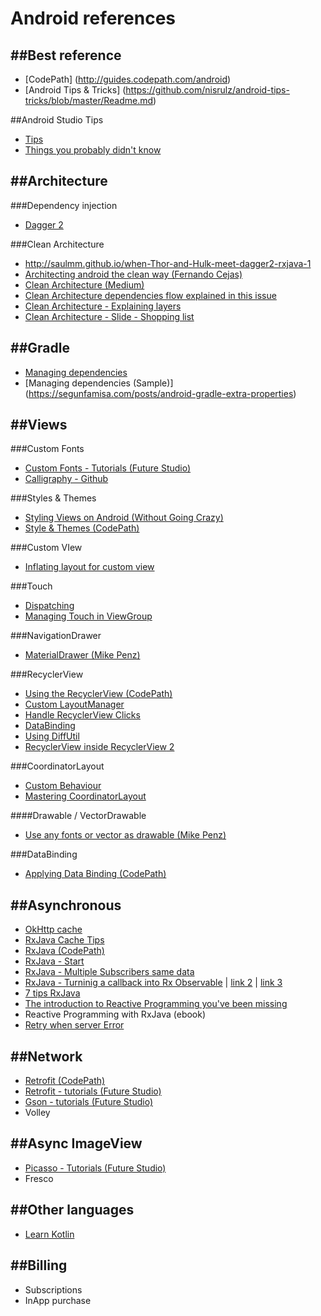 Android references
===========

##Best reference
------------  
- [CodePath] (http://guides.codepath.com/android)  
- [Android Tips & Tricks] (https://github.com/nisrulz/android-tips-tricks/blob/master/Readme.md)

##Android Studio Tips
- [Tips](https://medium.com/@mmbialas/50-android-studio-tips-tricks-resources-you-should-be-familiar-with-as-an-android-developer-af86e7cf56d2#.httdslt0c)
- [Things you probably didn't know](https://medium.com/google-developers/about-10-things-you-probably-didn-t-know-you-could-do-in-android-studio-de231071b375#.upk890rqh)

##Architecture
------------
###Dependency injection
- [Dagger 2](http://fernandocejas.com/2015/04/11/tasting-dagger-2-on-android/)

###Clean Architecture
- http://saulmm.github.io/when-Thor-and-Hulk-meet-dagger2-rxjava-1
- [Architecting android the clean way (Fernando Cejas)](http://fernandocejas.com/2014/09/03/architecting-android-the-clean-way/)
- [Clean Architecture (Medium)](https://medium.com/@dmilicic/a-detailed-guide-on-developing-android-apps-using-the-clean-architecture-pattern-d38d71e94029#.m625kfdzr)
- [Clean Architecture dependencies flow explained in this issue](https://github.com/android10/Android-CleanArchitecture/issues/136)
- [Clean Architecture - Explaining layers](https://8thlight.com/blog/uncle-bob/2012/08/13/the-clean-architecture.html)
- [Clean Architecture - Slide - Shopping list](https://speakerdeck.com/mcharmas/testowalna-aplikacja-na-android-sprobujmy-z-clean-achitecture)

##Gradle
------------
- [Managing dependencies](https://github.com/android10/Android-CleanArchitecture/blob/master/buildsystem/dependencies.gradle)
- [Managing dependencies (Sample)] (https://segunfamisa.com/posts/android-gradle-extra-properties)

##Views
------------

###Custom Fonts
- [Custom Fonts - Tutorials (Future Studio)](https://futurestud.io/tutorials/custom-fonts-on-android-quick-and-dirty)
- [Calligraphy - Github](https://github.com/chrisjenx/Calligraphy)

###Styles & Themes
- [Styling Views on Android (Without Going Crazy)](http://blog.danlew.net/2014/11/19/styles-on-android/)  
- [Style & Themes (CodePath)](http://guides.codepath.com/android/Styles-and-Themes)

###Custom VIew
- [Inflating layout for custom view](http://trickyandroid.com/protip-inflating-layout-for-your-custom-view/)

###Touch
- [Dispatching](http://codetheory.in/understanding-android-input-touch-events/)
- [Managing Touch in ViewGroup](https://developer.android.com/training/gestures/viewgroup.html)

###NavigationDrawer
- [MaterialDrawer (Mike Penz)](https://github.com/mikepenz/MaterialDrawer)

###RecyclerView
- [Using the RecyclerView (CodePath)](https://guides.codepath.com/android/using-the-recyclerview)
- [Custom LayoutManager](http://wiresareobsolete.com/tag/recyclerview/) 
- [Handle RecyclerView Clicks](http://www.littlerobots.nl/blog/Handle-Android-RecyclerView-Clicks/)
- [DataBinding](http://www.androidgig.com/recyclerview-with-android-databinding/#.V9VftxpKjzA.twitter)
- [Using DiffUtil](https://medium.com/@nullthemall/diffutil-is-a-must-797502bc1149#.1c5i8rhga)
- [RecyclerView inside RecyclerView](https://github.com/google/iosched/blob/master/android/src/main/java/com/google/samples/apps/iosched/explore/ExploreIOFragment.java#L299)[ 2](https://github.com/google/iosched/blob/master/android/src/main/java/com/google/samples/apps/iosched/explore/SessionsAdapter.java
)

###CoordinatorLayout
- [Custom Behaviour](https://medium.com/google-developers/intercepting-everything-with-coordinatorlayout-behaviors-8c6adc140c26#.9u0oot5rr)
- [Mastering CoordinatorLayout](http://saulmm.github.io/mastering-coordinator)

####Drawable / VectorDrawable
- [Use any fonts or vector as drawable (Mike Penz)](https://github.com/mikepenz/Android-Iconics)

###DataBinding
- [Applying Data Binding (CodePath)](http://guides.codepath.com/android/Applying-Data-Binding-for-Views)

  
##Asynchronous
------------
- [OkHttp cache](http://www.schibsted.pl/blog/hood-okhttps-cache/)
- [RxJava Cache Tips](http://blog.danlew.net/2015/06/22/loading-data-from-multiple-sources-with-rxjava/)
- [RxJava (CodePath)](http://guides.codepath.com/android/RxJava)
- [RxJava - Start](http://blog.danlew.net/2014/09/15/grokking-rxjava-part-1/)
- [RxJava - Multiple Subscribers same data](https://medium.com/@p.tournaris/rxjava-one-observable-multiple-subscribers-7bf497646675#.3amjmsc7g)
- [RxJava - Turninig a callback into Rx Observable](https://afterecho.uk/blog/turning-a-callback-into-an-rx-observable.html?utm_content=buffer24cad&utm_medium=social&utm_source=twitter.com&utm_campaign=buffer) | [link 2](https://www.bitdroid.de/callbacks-to-rxjava-observable/) | [link 3](https://medium.com/yammer-engineering/converting-callback-async-calls-to-rxjava-ebc68bde5831#.4u2ekrjh0)
- [7 tips RxJava](http://futurice.com/blog/top-7-tips-for-rxjava-on-android)
- [The introduction to Reactive Programming you've been missing](https://gist.github.com/staltz/868e7e9bc2a7b8c1f754)
- Reactive Programming with RxJava (ebook)
- [Retry when server Error](http://kevinmarlow.me/better-networking-with-rxjava-and-retrofit-on-android/)

##Network
-----------
- [Retrofit (CodePath)](http://guides.codepath.com/android/Consuming-APIs-with-Retrofit)
- [Retrofit - tutorials (Future Studio)](https://futurestud.io/tutorials/retrofit-getting-started-and-android-client)
- [Gson - tutorials (Future Studio)](https://futurestud.io/tutorials/gson-getting-started-with-java-json-serialization-deserialization)
- Volley

##Async ImageView
------------
- [Picasso - Tutorials (Future Studio)](https://futurestud.io/tutorials/picasso-getting-started-simple-loading)
- Fresco

##Other languages
-----------
- [Learn Kotlin](https://medium.com/@juanchosaravia/learn-kotlin-while-developing-an-android-app-introduction-567e21ff9664#.ciukk7i7p)

##Billing
------------
- Subscriptions
- InApp purchase
